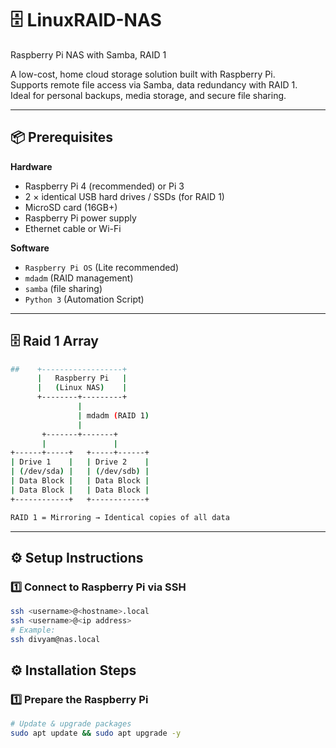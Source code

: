 # 🗄️ LinuxRAID-NAS  
Raspberry Pi NAS with Samba, RAID 1

A low-cost, home cloud storage solution built with Raspberry Pi.  
Supports remote file access via Samba, data redundancy with RAID 1.  
Ideal for personal backups, media storage, and secure file sharing.

---

## 📦 Prerequisites

**Hardware**
- Raspberry Pi 4 (recommended) or Pi 3  
- 2 × identical USB hard drives / SSDs (for RAID 1)  
- MicroSD card (16GB+)  
- Raspberry Pi power supply  
- Ethernet cable or Wi-Fi

**Software**
- `Raspberry Pi OS` (Lite recommended)  
- `mdadm` (RAID management)  
- `samba` (file sharing)  
- `Python 3` (Automation Script) 

---

## 🗄️ Raid 1 Array
```bash
##    +------------------+
      |   Raspberry Pi   |
      |   (Linux NAS)    |
      +--------+---------+
               |
               | mdadm (RAID 1)
               |
       +-------+-------+
       |               |
+------+-----+   +-----+------+
| Drive 1    |   | Drive 2    |
| (/dev/sda) |   | (/dev/sdb) |
| Data Block |   | Data Block |
| Data Block |   | Data Block |
+------------+   +------------+

RAID 1 = Mirroring → Identical copies of all data
```
---

## ⚙️ Setup Instructions

### 1️⃣ Connect to Raspberry Pi via SSH
```bash
ssh <username>@<hostname>.local
ssh <username>@<ip address>
# Example:
ssh divyam@nas.local
```

## ⚙️ Installation Steps

### 1️⃣ Prepare the Raspberry Pi
```bash
# Update & upgrade packages
sudo apt update && sudo apt upgrade -y
```
